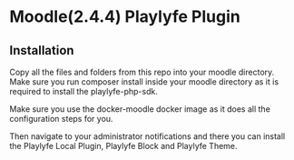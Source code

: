 # Moodle(2.4.4) Playlyfe Plugin

## Installation
Copy all the files and folders from this repo into your moodle directory. Make sure you run composer install inside your moodle directory as it is required to install the playlyfe-php-sdk.

Make sure you use the docker-moodle docker image as it does all the configuration steps for you.

Then navigate to your administrator notifications and there you can install the Playlyfe Local Plugin, Playlyfe Block and Playlyfe Theme.
